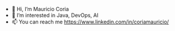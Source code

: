 - 👋 Hi, I’m Mauricio Coria
- 👀 I’m interested in Java, DevOps, AI
- 📫 You can reach me https://www.linkedin.com/in/coriamauricio/
<!---
mcoria/mcoria is a ✨ special ✨ repository because its `README.md` (this file) appears on your GitHub profile.
You can click the Preview link to take a look at your changes.
--->
